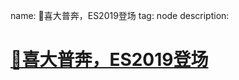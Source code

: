 name: 🎉喜大普奔，ES2019登场
tag: node
description: 

# [🎉喜大普奔，ES2019登场](https://huayifeng.top/xi-da-pu-ben-es2019deng-chang/)





